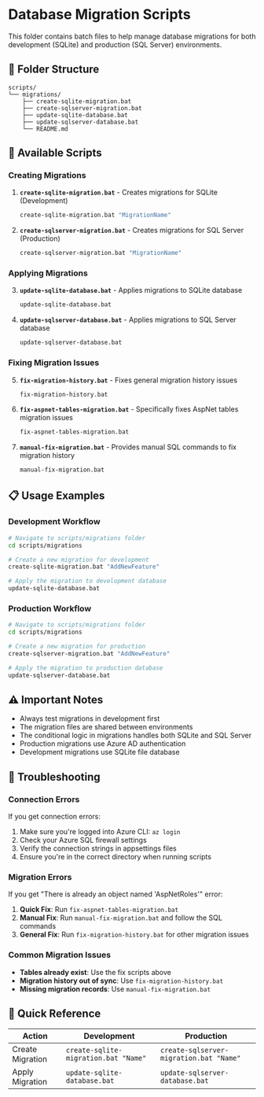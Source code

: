 # Database Migration Scripts

This folder contains batch files to help manage database migrations for both development (SQLite) and production (SQL Server) environments.

## 📁 Folder Structure

```
scripts/
└── migrations/
    ├── create-sqlite-migration.bat
    ├── create-sqlserver-migration.bat
    ├── update-sqlite-database.bat
    ├── update-sqlserver-database.bat
    └── README.md
```

## 🚀 Available Scripts

### Creating Migrations

1. **`create-sqlite-migration.bat`** - Creates migrations for SQLite (Development)

   ```bash
   create-sqlite-migration.bat "MigrationName"
   ```

2. **`create-sqlserver-migration.bat`** - Creates migrations for SQL Server (Production)
   ```bash
   create-sqlserver-migration.bat "MigrationName"
   ```

### Applying Migrations

3. **`update-sqlite-database.bat`** - Applies migrations to SQLite database

   ```bash
   update-sqlite-database.bat
   ```

4. **`update-sqlserver-database.bat`** - Applies migrations to SQL Server database
   ```bash
   update-sqlserver-database.bat
   ```

### Fixing Migration Issues

5. **`fix-migration-history.bat`** - Fixes general migration history issues

   ```bash
   fix-migration-history.bat
   ```

6. **`fix-aspnet-tables-migration.bat`** - Specifically fixes AspNet tables migration issues

   ```bash
   fix-aspnet-tables-migration.bat
   ```

7. **`manual-fix-migration.bat`** - Provides manual SQL commands to fix migration history
   ```bash
   manual-fix-migration.bat
   ```

## 📋 Usage Examples

### Development Workflow

```bash
# Navigate to scripts/migrations folder
cd scripts/migrations

# Create a new migration for development
create-sqlite-migration.bat "AddNewFeature"

# Apply the migration to development database
update-sqlite-database.bat
```

### Production Workflow

```bash
# Navigate to scripts/migrations folder
cd scripts/migrations

# Create a new migration for production
create-sqlserver-migration.bat "AddNewFeature"

# Apply the migration to production database
update-sqlserver-database.bat
```

## ⚠️ Important Notes

- Always test migrations in development first
- The migration files are shared between environments
- The conditional logic in migrations handles both SQLite and SQL Server
- Production migrations use Azure AD authentication
- Development migrations use SQLite file database

## 🔧 Troubleshooting

### Connection Errors

If you get connection errors:

1. Make sure you're logged into Azure CLI: `az login`
2. Check your Azure SQL firewall settings
3. Verify the connection strings in appsettings files
4. Ensure you're in the correct directory when running scripts

### Migration Errors

If you get "There is already an object named 'AspNetRoles'" error:

1. **Quick Fix**: Run `fix-aspnet-tables-migration.bat`
2. **Manual Fix**: Run `manual-fix-migration.bat` and follow the SQL commands
3. **General Fix**: Run `fix-migration-history.bat` for other migration issues

### Common Migration Issues

- **Tables already exist**: Use the fix scripts above
- **Migration history out of sync**: Use `fix-migration-history.bat`
- **Missing migration records**: Use `manual-fix-migration.bat`

## 📝 Quick Reference

| Action           | Development                          | Production                              |
| ---------------- | ------------------------------------ | --------------------------------------- |
| Create Migration | `create-sqlite-migration.bat "Name"` | `create-sqlserver-migration.bat "Name"` |
| Apply Migration  | `update-sqlite-database.bat`         | `update-sqlserver-database.bat`         |
